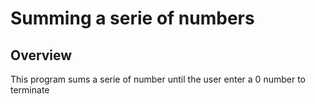 # Summing a serie of numbers

## Overview
This program sums a serie of number until the user enter a 0 number to terminate

